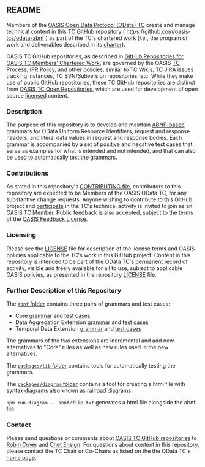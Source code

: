 <div>
<h2>README</h2>

<p>Members of the <a href="https://www.oasis-open.org/committees/odata/">OASIS Open Data Protocol (OData) TC</a> create and manage technical content in this TC GitHub repository ( <a href="https://github.com/oasis-tcs/odata-abnf">https://github.com/oasis-tcs/odata-abnf</a> ) as part of the TC's chartered work (<i>i.e.</i>, the program of work and deliverables described in its <a href="https://www.oasis-open.org/committees/odata/charter.php">charter</a>).</p>

<p>OASIS TC GitHub repositories, as described in <a href="https://www.oasis-open.org/resources/tcadmin/github-repositories-for-oasis-tc-members-chartered-work">GitHub Repositories for OASIS TC Members' Chartered Work</a>, are governed by the OASIS <a href="https://www.oasis-open.org/policies-guidelines/tc-process">TC Process</a>, <a href="https://www.oasis-open.org/policies-guidelines/ipr">IPR Policy</a>, and other policies, similar to TC Wikis, TC JIRA issues tracking instances, TC SVN/Subversion repositories, etc.  While they make use of public GitHub repositories, these TC GitHub repositories are distinct from <a href="https://www.oasis-open.org/resources/open-repositories">OASIS TC Open Repositories</a>, which are used for development of open source <a href="https://www.oasis-open.org/resources/open-repositories/licenses">licensed</a> content.</p>
</div>

<div>
<h3>Description</h3>

<p>The purpose of this repository is to develop and maintain <a href="https://en.wikipedia.org/wiki/Augmented_Backus%E2%80%93Naur_form">ABNF-based</a> grammars for OData Uniform Resource Identifiers, request and response headers, and literal data values in request and response bodies. Each grammar is accompanied by a set of positive and negative test cases that serve as examples for what is intended and not intended, and that can also be used to automatically test the grammars.</p>
</div>

<div>
<h3>Contributions</h3>
<p>As stated in this repository's <a href="https://github.com/oasis-tcs/odata-abnf/blob/master/CONTRIBUTING.md">CONTRIBUTING file</a>, contributors to this repository are expected to be Members of the OASIS OData TC, for any substantive change requests.  Anyone wishing to contribute to this GitHub project and <a href="https://www.oasis-open.org/join/participation-instructions">participate</a> in the TC's technical activity is invited to join as an OASIS TC Member.  Public feedback is also accepted, subject to the terms of the <a href="https://www.oasis-open.org/policies-guidelines/ipr#appendixa">OASIS Feedback License</a>.</p>
</div>



<div>
<h3>Licensing</h3>
<p>Please see the <a href="https://github.com/oasis-tcs/odata-abnf/blob/master/LICENSE.md">LICENSE</a> file for description of the license terms and OASIS policies applicable to the TC's work in this GitHub project. Content in this repository is intended to be part of the OData TC's permanent record of activity, visible and freely available for all to use, subject to applicable OASIS policies, as presented in the repository <a href="https://github.com/oasis-tcs/odata-abnf/blob/master/LICENSE.md">LICENSE</a> file.</p>
</div>

<div>
<h3>Further Description of this Repository</h3>

The [`abnf` folder](abnf) contains three pairs of grammars and test cases:

- Core [grammar](abnf/odata-abnf-construction-rules.txt) and [test cases](abnf/odata-abnf-testcases.xml)
- Data Aggregation Extension [grammar](abnf/odata-aggregation-abnf.txt) and [test cases](abnf/odata-aggregation-testcases.xml)
- Temporal Data Extension [grammar](abnf/odata-temporal-abnf.txt) and [test cases](abnf/odata-temporal-testcases.xml)

The grammars of the two extensions are incremental and add new alternatives to "Core" rules as well as new rules used in the new alternatives.

The [`packages/lib` folder](packages/lib) contains tools for automatically testing the grammars.

The [`packages/diagram` folder](packages/diagram) contains a tool for creating a html file with [syntax diagrams](https://en.wikipedia.org/wiki/Syntax_diagram) also known as railroad diagrams.

`npm run diagram -- abnf/file.txt` generates a html file alongside the abnf file.

</div>


<div>
<h3>Contact</h3>
<p>Please send questions or comments about <a href="https://www.oasis-open.org/resources/tcadmin/github-repositories-for-oasis-tc-members-chartered-work">OASIS TC GitHub repositories</a> to <a href="mailto:robin@oasis-open.org">Robin Cover</a> and <a href="mailto:chet.ensign@oasis-open.org">Chet Ensign</a>.  For questions about content in this repository, please contact the TC Chair or Co-Chairs as listed on the the OData TC's <a href="https://www.oasis-open.org/committees/odata/">home page</a>.</p>
</div>
